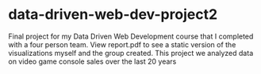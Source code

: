 # data-driven-web-dev-project2
Final project for my Data Driven Web Development course that I completed with a four person team. View report.pdf to see a static version of the visualizations myself and the group created. This project we analyzed data on video game console sales over the last 20 years
